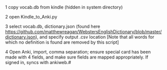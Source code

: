 1 copy vocab.db from kindle (hidden in system directory)

2 open Kindle_to_Anki.py

3 select vocab.db, dictionary.json (found here https://github.com/matthewreagan/WebstersEnglishDictionary/blob/master/dictionary.json), and specify output .csv location
  [Note that all words for which no definition is found are removed by this script]

4 Open Anki, import, comma separation; ensure special card has been made with 4 fields, and make sure fields are mapped appropriately. If signed in, syncs with ankiweb.#
